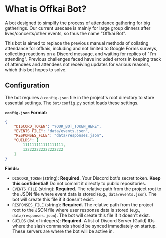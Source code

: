 # What is Offkai Bot?

A bot designed to simplify the process of attendance gathering for big gatherings. Our current usecase is mainly for large group dinners after lives/concerts/other events, so thus the name "Offkai Bot".

This bot is aimed to replace the previous manual methods of collating attendance for offkais, including and not limited to Google Forms surveys, collecting reactions on a Discord message, and waiting for replies of "I'm attending". Previous challenges faced have included errors in keeping track of attendees and attendees not receiving updates for various reasons, which this bot hopes to solve.

## Configuration

The bot requires a `config.json` file in the project's root directory to store essential settings. The `bot/config.py` script loads these settings.

**`config.json` Format:**

```json
{
    "DISCORD_TOKEN": "YOUR_BOT_TOKEN_HERE",
    "EVENTS_FILE": "data/events.json",
    "RESPONSES_FILE": "data/responses.json",
    "GUILDS": [
        111111111111111111,
        122222222222222222
    ]
}
```

**Fields:**

*   `DISCORD_TOKEN` (string): **Required.** Your Discord bot's secret token. **Keep this confidential!** Do not commit it directly to public repositories.
*   `EVENTS_FILE` (string): **Required.** The relative path from the project root to the JSON file where event data is stored (e.g., `data/events.json`). The bot will create this file if it doesn't exist.
*   `RESPONSES_FILE` (string): **Required.** The relative path from the project root to the JSON file where user response data is stored (e.g., `data/responses.json`). The bot will create this file if it doesn't exist.
*   `GUILDS` (list of integers): **Required.** A list of Discord Server (Guild) IDs where the slash commands should be synced immediately on startup. These servers are where the bot will be active in.
